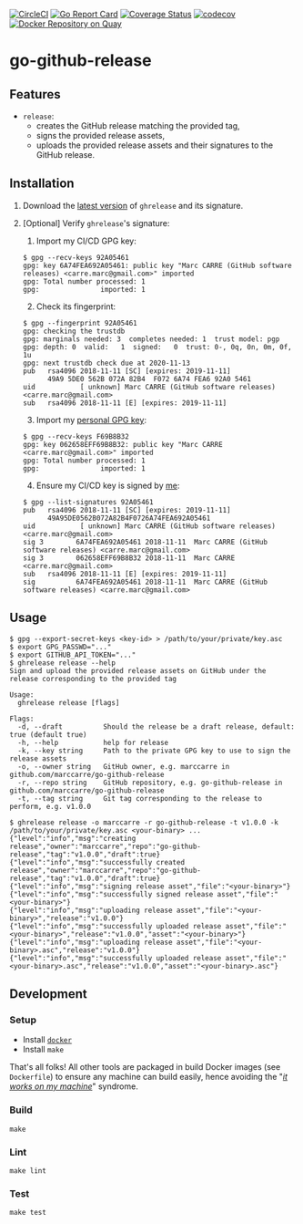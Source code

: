 [![CircleCI](https://circleci.com/gh/marccarre/go-github-release/tree/master.svg?style=shield)](https://circleci.com/gh/marccarre/go-github-release/tree/master)
[![Go Report Card](https://goreportcard.com/badge/github.com/marccarre/go-github-release)](https://goreportcard.com/report/github.com/marccarre/go-github-release)
[![Coverage Status](https://coveralls.io/repos/github/marccarre/go-github-release/badge.svg)](https://coveralls.io/github/marccarre/go-github-release)
[![codecov](https://codecov.io/gh/marccarre/go-github-release/branch/master/graph/badge.svg)](https://codecov.io/gh/marccarre/go-github-release)
[![Docker Repository on Quay](https://quay.io/repository/marccarre/go-github-release/status)](https://quay.io/repository/marccarre/go-github-release)

# go-github-release

## Features

- `release`:
  - creates the GitHub release matching the provided tag,
  - signs the provided release assets,
  - uploads the provided release assets and their signatures to the GitHub release.

## Installation

1. Download the [latest version](https://github.com/marccarre/go-github-release/releases/latest) of `ghrelease` and its signature.
2. [Optional] Verify `ghrelease`'s signature:

    1. Import my CI/CD GPG key:

      ```console
      $ gpg --recv-keys 92A05461
      gpg: key 6A74FEA692A05461: public key "Marc CARRE (GitHub software releases) <carre.marc@gmail.com>" imported
      gpg: Total number processed: 1
      gpg:               imported: 1
      ```

    2. Check its fingerprint:

      ```console
      $ gpg --fingerprint 92A05461
      gpg: checking the trustdb
      gpg: marginals needed: 3  completes needed: 1  trust model: pgp
      gpg: depth: 0  valid:   1  signed:   0  trust: 0-, 0q, 0n, 0m, 0f, 1u
      gpg: next trustdb check due at 2020-11-13
      pub   rsa4096 2018-11-11 [SC] [expires: 2019-11-11]
            49A9 5DE0 562B 072A 82B4  F072 6A74 FEA6 92A0 5461
      uid           [ unknown] Marc CARRE (GitHub software releases) <carre.marc@gmail.com>
      sub   rsa4096 2018-11-11 [E] [expires: 2019-11-11]
      ```

    3. Import my [personal GPG key](https://keybase.io/marccarre):

      ```console
      $ gpg --recv-keys F69B8B32
      gpg: key 062658EFF69B8B32: public key "Marc CARRE <carre.marc@gmail.com>" imported
      gpg: Total number processed: 1
      gpg:               imported: 1
      ```

    4. Ensure my CI/CD key is signed by [me](https://keybase.io/marccarre):

      ```console
      $ gpg --list-signatures 92A05461
      pub   rsa4096 2018-11-11 [SC] [expires: 2019-11-11]
            49A95DE0562B072A82B4F0726A74FEA692A05461
      uid           [ unknown] Marc CARRE (GitHub software releases) <carre.marc@gmail.com>
      sig 3        6A74FEA692A05461 2018-11-11  Marc CARRE (GitHub software releases) <carre.marc@gmail.com>
      sig 3        062658EFF69B8B32 2018-11-11  Marc CARRE <carre.marc@gmail.com>
      sub   rsa4096 2018-11-11 [E] [expires: 2019-11-11]
      sig          6A74FEA692A05461 2018-11-11  Marc CARRE (GitHub software releases) <carre.marc@gmail.com>
      ```

## Usage

```console
$ gpg --export-secret-keys <key-id> > /path/to/your/private/key.asc
$ export GPG_PASSWD="..."
$ export GITHUB_API_TOKEN="..."
$ ghrelease release --help
Sign and upload the provided release assets on GitHub under the release corresponding to the provided tag

Usage:
  ghrelease release [flags]

Flags:
  -d, --draft          Should the release be a draft release, default: true (default true)
  -h, --help           help for release
  -k, --key string     Path to the private GPG key to use to sign the release assets
  -o, --owner string   GitHub owner, e.g. marccarre in github.com/marccarre/go-github-release
  -r, --repo string    GitHub repository, e.g. go-github-release in github.com/marccarre/go-github-release
  -t, --tag string     Git tag corresponding to the release to perform, e.g. v1.0.0

$ ghrelease release -o marccarre -r go-github-release -t v1.0.0 -k /path/to/your/private/key.asc <your-binary> ...
{"level":"info","msg":"creating release","owner":"marccarre","repo":"go-github-release","tag":"v1.0.0","draft":true}
{"level":"info","msg":"successfully created release","owner":"marccarre","repo":"go-github-release","tag":"v1.0.0","draft":true}
{"level":"info","msg":"signing release asset","file":"<your-binary>"}
{"level":"info","msg":"successfully signed release asset","file":"<your-binary>"}
{"level":"info","msg":"uploading release asset","file":"<your-binary>","release":"v1.0.0"}
{"level":"info","msg":"successfully uploaded release asset","file":"<your-binary>","release":"v1.0.0","asset":"<your-binary>"}
{"level":"info","msg":"uploading release asset","file":"<your-binary>.asc","release":"v1.0.0"}
{"level":"info","msg":"successfully uploaded release asset","file":"<your-binary>.asc","release":"v1.0.0","asset":"<your-binary>.asc"}
```

## Development

### Setup

- Install [`docker`](https://store.docker.com/search?type=edition&offering=community)
- Install `make`

That's all folks!
All other tools are packaged in build Docker images (see `Dockerfile`) to ensure any machine can build easily, hence avoiding the "[_it works on my machine_](http://www.codinghorror.com/blog/2007/03/the-works-on-my-machine-certification-program.html)" syndrome.

### Build

```console
make
```

### Lint

```console
make lint
```

### Test

```console
make test
```
